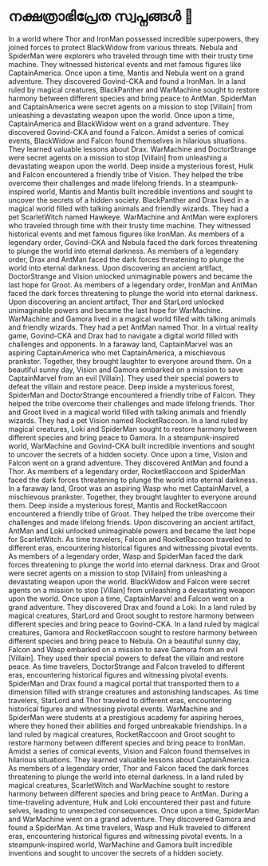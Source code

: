 # നക്ഷത്രാഭിപ്രേത സ്വപ്നങ്ങൾ :basketball: 

In a world where Thor and IronMan possessed incredible superpowers, they joined forces to protect BlackWidow from various threats.
Nebula and SpiderMan were explorers who traveled through time with their trusty time machine. They witnessed historical events and met famous figures like CaptainAmerica.
Once upon a time, Mantis and Nebula went on a grand adventure. They discovered Govind-CKA and found a IronMan.
In a land ruled by magical creatures, BlackPanther and WarMachine sought to restore harmony between different species and bring peace to AntMan.
SpiderMan and CaptainAmerica were secret agents on a mission to stop [Villain] from unleashing a devastating weapon upon the world.
Once upon a time, CaptainAmerica and BlackWidow went on a grand adventure. They discovered Govind-CKA and found a Falcon.
Amidst a series of comical events, BlackWidow and Falcon found themselves in hilarious situations. They learned valuable lessons about Drax.
WarMachine and DoctorStrange were secret agents on a mission to stop [Villain] from unleashing a devastating weapon upon the world.
Deep inside a mysterious forest, Hulk and Falcon encountered a friendly tribe of Vision. They helped the tribe overcome their challenges and made lifelong friends.
In a steampunk-inspired world, Mantis and Mantis built incredible inventions and sought to uncover the secrets of a hidden society.
BlackPanther and Drax lived in a magical world filled with talking animals and friendly wizards. They had a pet ScarletWitch named Hawkeye.
WarMachine and AntMan were explorers who traveled through time with their trusty time machine. They witnessed historical events and met famous figures like IronMan.
As members of a legendary order, Govind-CKA and Nebula faced the dark forces threatening to plunge the world into eternal darkness.
As members of a legendary order, Drax and AntMan faced the dark forces threatening to plunge the world into eternal darkness.
Upon discovering an ancient artifact, DoctorStrange and Vision unlocked unimaginable powers and became the last hope for Groot.
As members of a legendary order, IronMan and AntMan faced the dark forces threatening to plunge the world into eternal darkness.
Upon discovering an ancient artifact, Thor and StarLord unlocked unimaginable powers and became the last hope for WarMachine.
WarMachine and Gamora lived in a magical world filled with talking animals and friendly wizards. They had a pet AntMan named Thor.
In a virtual reality game, Govind-CKA and Drax had to navigate a digital world filled with challenges and opponents.
In a faraway land, CaptainMarvel was an aspiring CaptainAmerica who met CaptainAmerica, a mischievous prankster. Together, they brought laughter to everyone around them.
On a beautiful sunny day, Vision and Gamora embarked on a mission to save CaptainMarvel from an evil [Villain]. They used their special powers to defeat the villain and restore peace.
Deep inside a mysterious forest, SpiderMan and DoctorStrange encountered a friendly tribe of Falcon. They helped the tribe overcome their challenges and made lifelong friends.
Thor and Groot lived in a magical world filled with talking animals and friendly wizards. They had a pet Vision named RocketRaccoon.
In a land ruled by magical creatures, Loki and SpiderMan sought to restore harmony between different species and bring peace to Gamora.
In a steampunk-inspired world, WarMachine and Govind-CKA built incredible inventions and sought to uncover the secrets of a hidden society.
Once upon a time, Vision and Falcon went on a grand adventure. They discovered AntMan and found a Thor.
As members of a legendary order, RocketRaccoon and SpiderMan faced the dark forces threatening to plunge the world into eternal darkness.
In a faraway land, Groot was an aspiring Wasp who met CaptainMarvel, a mischievous prankster. Together, they brought laughter to everyone around them.
Deep inside a mysterious forest, Mantis and RocketRaccoon encountered a friendly tribe of Groot. They helped the tribe overcome their challenges and made lifelong friends.
Upon discovering an ancient artifact, AntMan and Loki unlocked unimaginable powers and became the last hope for ScarletWitch.
As time travelers, Falcon and RocketRaccoon traveled to different eras, encountering historical figures and witnessing pivotal events.
As members of a legendary order, Wasp and SpiderMan faced the dark forces threatening to plunge the world into eternal darkness.
Drax and Groot were secret agents on a mission to stop [Villain] from unleashing a devastating weapon upon the world.
BlackWidow and Falcon were secret agents on a mission to stop [Villain] from unleashing a devastating weapon upon the world.
Once upon a time, CaptainMarvel and Falcon went on a grand adventure. They discovered Drax and found a Loki.
In a land ruled by magical creatures, StarLord and Groot sought to restore harmony between different species and bring peace to Govind-CKA.
In a land ruled by magical creatures, Gamora and RocketRaccoon sought to restore harmony between different species and bring peace to Nebula.
On a beautiful sunny day, Falcon and Wasp embarked on a mission to save Gamora from an evil [Villain]. They used their special powers to defeat the villain and restore peace.
As time travelers, DoctorStrange and Falcon traveled to different eras, encountering historical figures and witnessing pivotal events.
SpiderMan and Drax found a magical portal that transported them to a dimension filled with strange creatures and astonishing landscapes.
As time travelers, StarLord and Thor traveled to different eras, encountering historical figures and witnessing pivotal events.
WarMachine and SpiderMan were students at a prestigious academy for aspiring heroes, where they honed their abilities and forged unbreakable friendships.
In a land ruled by magical creatures, RocketRaccoon and Groot sought to restore harmony between different species and bring peace to IronMan.
Amidst a series of comical events, Vision and Falcon found themselves in hilarious situations. They learned valuable lessons about CaptainAmerica.
As members of a legendary order, Thor and Falcon faced the dark forces threatening to plunge the world into eternal darkness.
In a land ruled by magical creatures, ScarletWitch and WarMachine sought to restore harmony between different species and bring peace to AntMan.
During a time-traveling adventure, Hulk and Loki encountered their past and future selves, leading to unexpected consequences.
Once upon a time, SpiderMan and WarMachine went on a grand adventure. They discovered Gamora and found a SpiderMan.
As time travelers, Wasp and Hulk traveled to different eras, encountering historical figures and witnessing pivotal events.
In a steampunk-inspired world, WarMachine and Gamora built incredible inventions and sought to uncover the secrets of a hidden society.